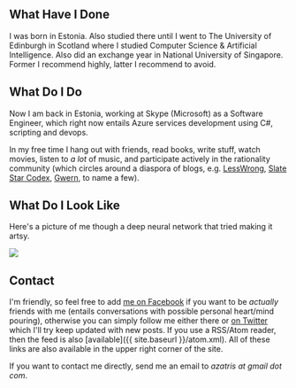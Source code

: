 



## What Have I Done

I was born in Estonia. Also studied there until I went to The University of Edinburgh in Scotland where I studied Computer Science & Artificial Intelligence. Also did an exchange year in National University of Singapore. 
Former I recommend highly, latter I recommend to avoid.

## What Do I Do

Now I am back in Estonia, working at Skype (Microsoft) as a Software Engineer, which right now entails Azure services development using C#, scripting and devops.

In my free time I hang out with friends, read books, write stuff, watch movies, listen to _a lot_ of music, and participate actively in the rationality community (which circles around a diaspora of blogs, e.g. [LessWrong](http://lesswrong.com/), [Slate Star Codex](http://slatestarcodex.com/), [Gwern](http://www.gwern.net/), to name a few).

## What Do I Look Like

Here's a picture of me though a deep neural network that tried making it artsy.

<img src="{{ site.baseurl }}/public/me.jpg">

## Contact

I'm friendly, so feel free to add [me on Facebook](https://www.facebook.com/azatris) if you want to be _actually_ friends with me (entails conversations with possible personal heart/mind pouring), otherwise you can simply follow me either there or [on Twitter](https://twitter.com/azatris) which I'll try keep updated with new posts. If you use a RSS/Atom reader, then the feed is also [available]({{ site.baseurl }}/atom.xml). All of these links are also available in the upper right corner of the site.

If you want to contact me directly, send me an email to _azatris at gmail dot com_.
